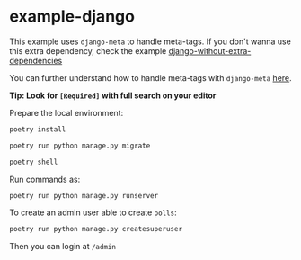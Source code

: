 # example-django

This example uses `django-meta` to handle meta-tags. If you don't wanna use this extra dependency, check the example [django-without-extra-dependencies](https://github.com/flayyer/integration-examples/tree/main/examples/django/django-without-extra-dependencies)

You can further understand how to handle meta-tags with `django-meta` [here](https://django-meta.readthedocs.io/en/latest/installation.html).

**Tip: Look for `[Required]` with full search on your editor**

Prepare the local environment:

```bash
poetry install
```

```bash
poetry run python manage.py migrate
```

```bash
poetry shell
```

Run commands as:

```bash
poetry run python manage.py runserver
```

To create an admin user able to create `polls`:

```bash
poetry run python manage.py createsuperuser
```

Then you can login at `/admin`

